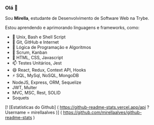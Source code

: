 ### Olá 👋

Sou **Mirella**, estudante de Desenvolvimento de Software Web na Trybe.

Estou aprendendo e aprimorando linguagens e frameworks, como:

- 🔭 Unix, Bash e Shell Script
- 🌱 Git, GitHub e Internet
- 👯 Lógica de Programação e Algoritmos
- 🤔 Scrum, Kanban
- 💬 HTML, CSS, Javascript
- 📫 Testes Unitários, Jest
- 😄 React, Redux, Context API, Hooks
- ⚡ SQL, MySql, NoSQL, MongoDB
- NodeJS, Express, ORM, Sequelize
- JWT, Multer
- MVC, MSC, Rest, SOLID
- Soquets

[! [Estatísticas do Github] ( https://github-readme-stats.vercel.app/api ? Username = mirellaalves )] ( https://github.com/mirellaalves/github-readme-stats )
